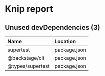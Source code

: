 # Knip report

## Unused devDependencies (3)

| Name             | Location     |
|:-----------------|:-------------|
| supertest        | package.json |
| @backstage/cli   | package.json |
| @types/supertest | package.json |

